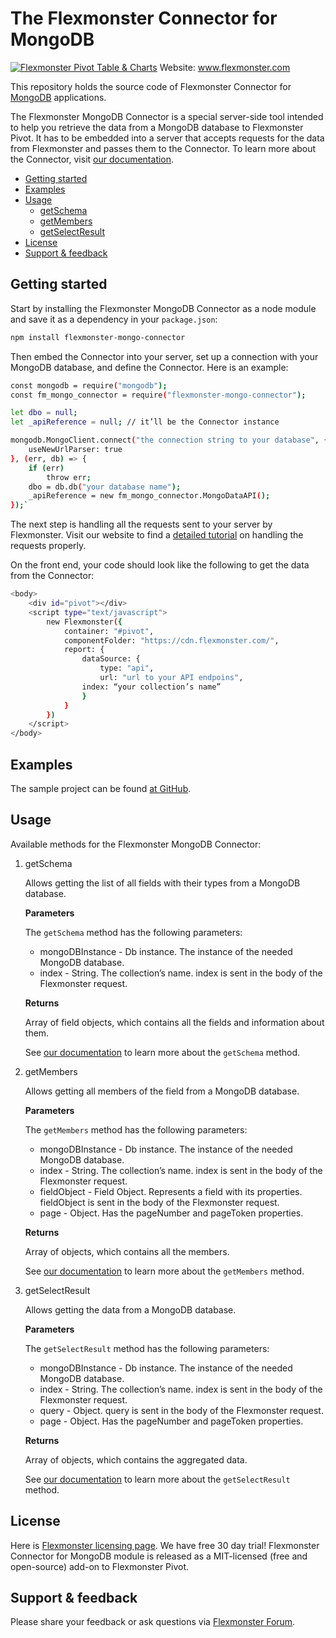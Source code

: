 # The Flexmonster Connector for MongoDB

[![Flexmonster Pivot Table & Charts](https://s3.amazonaws.com/flexmonster/github/fm-github-cover.png)](https://flexmonster.com)
Website: www.flexmonster.com

This repository holds the source code of Flexmonster Connector for [MongoDB](https://www.mongodb.com/) applications.

The Flexmonster MongoDB Connector is a special server-side tool intended to help you retrieve the data from a MongoDB database to Flexmonster Pivot. It has to be embedded into a server that accepts requests for the data from Flexmonster and passes them to the Connector. To learn more about the Connector, visit [our documentation](https://www.flexmonster.com/doc/introduction-to-the-flexmonster-mongodb-connector/).

- [Getting started](#getting-started)
- [Examples](#examples)
- [Usage](#usage)
  - [getSchema](#getSchema)
  - [getMembers](#getMembers)
  - [getSelectResult](#getSelectResult)
- [License](#license)
- [Support & feedback](#support--feedback)

## Getting started

Start by installing the Flexmonster MongoDB Connector as a node module and save it as a dependency in your `package.json`:

```bash
npm install flexmonster-mongo-connector
```

Then embed the Connector into your server, set up a connection with your MongoDB database, and define the Connector. Here is an example:

```bash
const mongodb = require("mongodb");
const fm_mongo_connector = require("flexmonster-mongo-connector");

let dbo = null;
let _apiReference = null; // it’ll be the Connector instance

mongodb.MongoClient.connect("the connection string to your database", {
    useNewUrlParser: true
}, (err, db) => {
    if (err)
        throw err;
    dbo = db.db("your database name");
    _apiReference = new fm_mongo_connector.MongoDataAPI();
});`
```
The next step is handling all the requests sent to your server by Flexmonster. Visit our website to find a [detailed tutorial](https://www.flexmonster.com/doc/embedding-the-connector-into-the-server/) on handling the requests properly.

On the front end, your code should look like the following to get the data from the Connector:

```bash
<body>
    <div id="pivot"></div>
    <script type="text/javascript">
        new Flexmonster({
            container: "#pivot",
            componentFolder: "https://cdn.flexmonster.com/",
            report: {
                dataSource: {
                    type: "api",
                    url: "url to your API endpoins",
	            index: “your collection’s name”
                }
            }
        })
    </script>
</body>
```

## Examples

The sample project can be found [at GitHub](https://github.com/flexmonster/pivot-mongo).

## Usage

Available methods for the Flexmonster MongoDB Connector:

1. getSchema  <a id="getSchema"></a>

   Allows getting the list of all fields with their types from a MongoDB database.

   **Parameters**

   The `getSchema` method has the following parameters:

    - mongoDBInstance - Db instance. The instance of the needed MongoDB database.
    - index - String. The collection’s name. index is sent in the body of the Flexmonster request.
  
   **Returns**

   Array of field objects, which contains all the fields and information about them.

   See [our documentation](https://www.flexmonster.com/api/getschema/) to learn more about the `getSchema` method. 

2. getMembers <a id="getMembers"></a>

   Allows getting all members of the field from a MongoDB database.

   **Parameters**

   The `getMembers` method has the following parameters:

    - mongoDBInstance - Db instance. The instance of the needed MongoDB database.
    - index - String. The collection’s name. index is sent in the body of the Flexmonster request.
    - fieldObject - Field Object. Represents a field with its properties. fieldObject is sent in the body of the Flexmonster request.
    - page - Object. Has the pageNumber and pageToken properties. 

   **Returns**

   Array of objects, which contains all the members. 

   See [our documentation](https://www.flexmonster.com/api/getmembers-2/) to learn more about the `getMembers` method. 

3. getSelectResult <a id="getSelectResult"></a>

   Allows getting the data from a MongoDB database.

   **Parameters**

   The `getSelectResult` method has the following parameters:

    - mongoDBInstance - Db instance. The instance of the needed MongoDB database.
    - index - String. The collection’s name. index is sent in the body of the Flexmonster request.
    - query - Object. query is sent in the body of the Flexmonster request.
    - page - Object. Has the pageNumber and pageToken properties. 

   **Returns**
  
   Array of objects, which contains the aggregated data.

   See [our documentation](https://www.flexmonster.com/api/getselectresult/) to learn more about the `getSelectResult` method. 

## License

Here is [Flexmonster licensing page](https://www.flexmonster.com/pivot-table-editions-and-pricing/). We have free 30 day trial! Flexmonster Connector for MongoDB module is released as a MIT-licensed (free and open-source) add-on to Flexmonster Pivot.

## Support & feedback

Please share your feedback or ask questions via [Flexmonster Forum](https://www.flexmonster.com/forum/).

